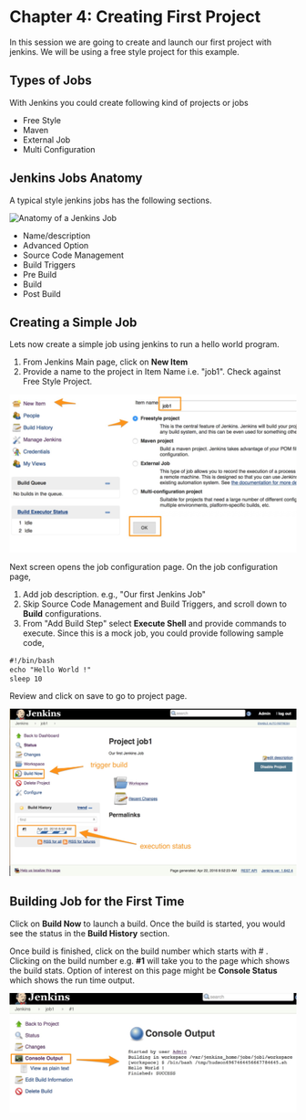 # Chapter 4: Creating First Project
In this session we are going to create and launch our first project  with jenkins. We will be using a free style project for this example.

## Types of Jobs
With Jenkins you could create following kind of projects or jobs

* Free Style
* Maven
* External Job
* Multi Configuration


## Jenkins Jobs Anatomy
A typical style jenkins jobs has the following sections.

![Anatomy of a Jenkins Job](images/chap4/jenkins_job_anatomy.png)

* Name/description
* Advanced Option
* Source Code Management
* Build Triggers
* Pre Build
* Build
* Post Build

## Creating a Simple Job
Lets now create a simple job using jenkins to run a hello world program.

  1. From Jenkins Main page, click on **New Item**  
  1. Provide a name to the project in Item Name i.e. "job1". Check against Free Style Project.  

![ Naming Jenkins Job ](images/chap4/job_name.jpg)

Next screen opens the job configuration page. On the job configuration page,
  1. Add job description. e.g., "Our first Jenkins Job"  
  1. Skip Source Code Management and Build Triggers, and scroll down to **Build** configurations.  
  1. From "Add Build Step" select **Execute Shell** and provide commands to execute. Since this  is a  mock job, you could provide following sample code,  

```
#!/bin/bash
echo "Hello World !"
sleep 10

```  

Review and click on save to go to project page.

![Project Page](images/chap4/project_page.jpg)


## Building Job for the First Time

Click on **Build Now** to launch a build. Once the build is started, you would see the status in the **Build History** section.

Once build is finished, click on the build number which starts with # . Clicking on the build number e.g. **#1** will take you to the page which shows the build stats. Option of interest on this page might be **Console Status** which shows the run time output.

![Console Output](images/chap4/console_output.jpg)
